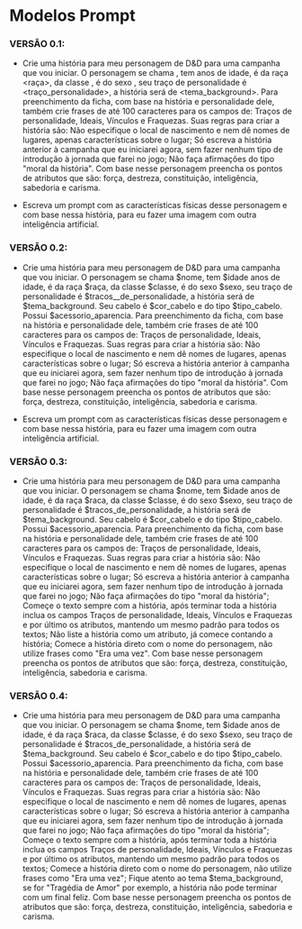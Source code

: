 # Modelos Prompt


### VERSÃO 0.1:

- Crie uma história para meu personagem de D&D para uma campanha que vou iniciar. O personagem se chama <nome>, tem <idade> anos de idade, é da raça <raça>, da classe <classe>, é do sexo <sexo>, seu traço de personalidade é <traço_personalidade>, a história será de <tema_background>. Para preenchimento da ficha, com base na história e personalidade dele, também crie frases de até 100 caracteres para os campos de: Traços de personalidade, Ideais, Vínculos e Fraquezas. Suas regras para criar a história são: Não especifique o local de nascimento e nem dê nomes de lugares, apenas características sobre o lugar; Só escreva a história anterior à campanha que eu iniciarei agora, sem fazer nenhum tipo de introdução à jornada que farei no jogo; Não faça afirmações do tipo "moral da história".
Com base nesse personagem preencha os pontos de atributos que são: força, destreza, constituição, inteligência, sabedoria e carisma.

- Escreva um prompt com as características físicas desse personagem e com base nessa história, para eu fazer uma imagem com outra inteligência artificial.


### VERSÃO 0.2:

-   Crie uma história para meu personagem de D&D para uma campanha que vou iniciar. O personagem se chama $nome, tem $idade anos de idade, é da raça $raça, da classe $classe, é do sexo $sexo, seu traço de personalidade é $tracos__de_personalidade, a história será de $tema_background. Seu cabelo é $cor_cabelo e do tipo $tipo_cabelo. Possui $acessorio_aparencia. Para preenchimento da ficha, com base na história e personalidade dele, também crie frases de até 100 caracteres para os campos de: Traços de personalidade, Ideais, Vínculos e Fraquezas. Suas regras para criar a história são: Não especifique o local de nascimento e nem dê nomes de lugares, apenas características sobre o lugar; Só escreva a história anterior à campanha que eu iniciarei agora, sem fazer nenhum tipo de introdução à jornada que farei no jogo; Não faça afirmações do tipo \"moral da história\".
Com base nesse personagem preencha os pontos de atributos que são: força, destreza, constituição, inteligência, sabedoria e carisma.

-   Escreva um prompt com as características físicas desse personagem e com base nessa história, para eu fazer uma imagem com outra inteligência artificial.

### VERSÃO 0.3:

- Crie uma história para meu personagem de D&D para uma campanha que vou iniciar. O personagem se chama $nome, tem $idade anos de idade, é da raça $raca, da classe $classe, é do sexo $sexo, seu traço de personalidade é $tracos_de_personalidade, a história será de $tema_background. Seu cabelo é $cor_cabelo e do tipo $tipo_cabelo. Possui $acessorio_aparencia. Para preenchimento da ficha, com base na história e personalidade dele, também crie frases de até 100 caracteres para os campos de: Traços de personalidade, Ideais, Vínculos e Fraquezas. Suas regras para criar a história são: Não especifique o local de nascimento e nem dê nomes de lugares, apenas características sobre o lugar; Só escreva a história anterior à campanha que eu iniciarei agora, sem fazer nenhum tipo de introdução à jornada que farei no jogo; Não faça afirmações do tipo \"moral da história\"; Começe o texto sempre com a história, após terminar toda a história inclua os campos Traços de personalidade, Ideais, Vínculos e Fraquezas e por último os atributos, mantendo um mesmo padrão para todos os textos; Não liste a história como um atributo, já comece contando a história; Comece a história direto com o nome do personagem, não utilize frases como \"Era uma vez\".
Com base nesse personagem preencha os pontos de atributos que são: força, destreza, constituição, inteligência, sabedoria e carisma.

### VERSÃO 0.4:

- Crie uma história para meu personagem de D&D para uma campanha que vou iniciar. O personagem se chama $nome, tem $idade anos de idade, é da raça $raca, da classe $classe, é do sexo $sexo, seu traço de personalidade é $tracos_de_personalidade, a história será de $tema_background. Seu cabelo é $cor_cabelo e do tipo $tipo_cabelo. Possui $acessorio_aparencia. Para preenchimento da ficha, com base na história e personalidade dele, também crie frases de até 100 caracteres para os campos de: Traços de personalidade, Ideais, Vínculos e Fraquezas. Suas regras para criar a história são: Não especifique o local de nascimento e nem dê nomes de lugares, apenas características sobre o lugar; Só escreva a história anterior à campanha que eu iniciarei agora, sem fazer nenhum tipo de introdução à jornada que farei no jogo; Não faça afirmações do tipo \"moral da história\"; Começe o texto sempre com a história, após terminar toda a história inclua os campos Traços de personalidade, Ideais, Vínculos e Fraquezas e por último os atributos, mantendo um mesmo padrão para todos os textos; Comece a história direto com o nome do personagem, não utilize frases como \"Era uma vez\"; Fique atento ao tema $tema_background, se for \"Tragédia de Amor\" por exemplo, a história não pode terminar com um final feliz.
Com base nesse personagem preencha os pontos de atributos que são: força, destreza, constituição, inteligência, sabedoria e carisma.
